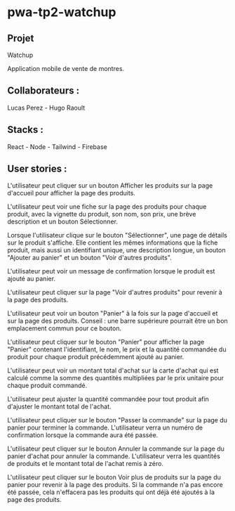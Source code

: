 # pwa-tp2-watchup

## Projet 

Watchup

Application mobile de vente de montres.

## Collaborateurs : 
Lucas Perez - Hugo Raoult

## Stacks : 
React - Node - Tailwind - Firebase

## User stories :

 L'utilisateur peut cliquer sur un bouton Afficher les produits sur la page d'accueil pour afficher la page des produits.
 
 L'utilisateur peut voir une fiche sur la page des produits pour chaque produit, avec la vignette du produit, son nom, son prix, une brève description et un bouton Sélectionner.
 
 Lorsque l'utilisateur clique sur le bouton "Sélectionner", une page de détails sur le produit s'affiche. Elle contient les mêmes informations que la fiche produit, mais aussi un identifiant unique, une description longue, un bouton "Ajouter au panier" et un bouton "Voir d'autres produits".
 
 L'utilisateur peut voir un message de confirmation lorsque le produit est ajouté au panier.
 
 L'utilisateur peut cliquer sur la page "Voir d'autres produits" pour revenir à la page des produits.
 
 L'utilisateur peut voir un bouton "Panier" à la fois sur la page d'accueil et sur la page des produits. Conseil : une barre supérieure pourrait être un bon emplacement commun pour ce bouton.
 
 L'utilisateur peut cliquer sur le bouton "Panier" pour afficher la page "Panier" contenant l'identifiant, le nom, le prix et la quantité commandée du produit pour chaque produit précédemment ajouté au panier.
 
 L'utilisateur peut voir un montant total d'achat sur la carte d'achat qui est calculé comme la somme des quantités multipliées par le prix unitaire pour chaque produit commandé.
 
 L'utilisateur peut ajuster la quantité commandée pour tout produit afin d'ajuster le montant total de l'achat.
 
 L'utilisateur peut cliquer sur le bouton "Passer la commande" sur la page du panier pour terminer la commande. L'utilisateur verra un numéro de confirmation lorsque la commande aura été passée.
 
 L'utilisateur peut cliquer sur le bouton Annuler la commande sur la page du panier d'achat pour annuler la commande. L'utilisateur verra les quantités de produits et le montant total de l'achat remis à zéro.
 
 L'utilisateur peut cliquer sur le bouton Voir plus de produits sur la page du panier pour revenir à la page des produits. Si la commande n'a pas encore été passée, cela n'effacera pas les produits qui ont déjà été ajoutés à la page des produits.
